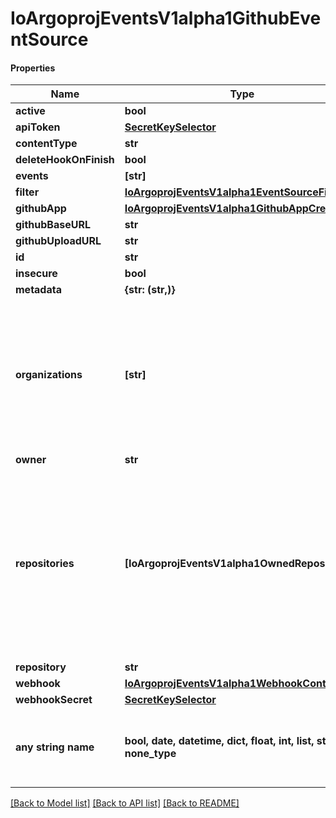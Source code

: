 # IoArgoprojEventsV1alpha1GithubEventSource

#### Properties
Name | Type | Description | Notes
------------ | ------------- | ------------- | -------------
**active** | **bool** |  | [optional] 
**apiToken** | [**SecretKeySelector**](SecretKeySelector.md) |  | [optional] 
**contentType** | **str** |  | [optional] 
**deleteHookOnFinish** | **bool** |  | [optional] 
**events** | **[str]** |  | [optional] 
**filter** | [**IoArgoprojEventsV1alpha1EventSourceFilter**](IoArgoprojEventsV1alpha1EventSourceFilter.md) |  | [optional] 
**githubApp** | [**IoArgoprojEventsV1alpha1GithubAppCreds**](IoArgoprojEventsV1alpha1GithubAppCreds.md) |  | [optional] 
**githubBaseURL** | **str** |  | [optional] 
**githubUploadURL** | **str** |  | [optional] 
**id** | **str** |  | [optional] 
**insecure** | **bool** |  | [optional] 
**metadata** | **{str: (str,)}** |  | [optional] 
**organizations** | **[str]** | Organizations holds the names of organizations (used for organization level webhooks). Not required if Repositories is set. | [optional] 
**owner** | **str** |  | [optional] 
**repositories** | **[IoArgoprojEventsV1alpha1OwnedRepositories]** | Repositories holds the information of repositories, which uses repo owner as the key, and list of repo names as the value. Not required if Organizations is set. | [optional] 
**repository** | **str** |  | [optional] 
**webhook** | [**IoArgoprojEventsV1alpha1WebhookContext**](IoArgoprojEventsV1alpha1WebhookContext.md) |  | [optional] 
**webhookSecret** | [**SecretKeySelector**](SecretKeySelector.md) |  | [optional] 
**any string name** | **bool, date, datetime, dict, float, int, list, str, none_type** | any string name can be used but the value must be the correct type | [optional]

[[Back to Model list]](../README.md#documentation-for-models) [[Back to API list]](../README.md#documentation-for-api-endpoints) [[Back to README]](../README.md)

